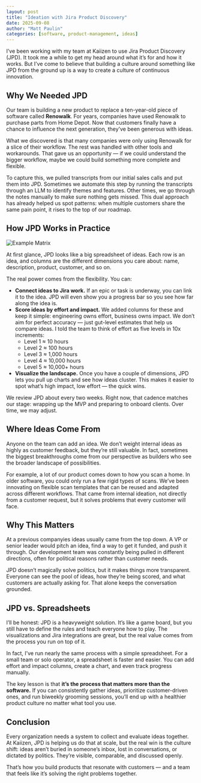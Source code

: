 ```yaml
---
layout: post
title: "Ideation with Jira Product Discovery"
date: 2025-09-08
author: "Matt Paulin"
categories: [software, product-management, ideas]
---
```



I’ve been working with my team at Kaiizen to use Jira Product Discovery (JPD). It took me a while to get my head around what it’s for and how it works. But I’ve come to believe that building a culture around something like JPD from the ground up is a way to create a culture of continuous innovation.

## Why We Needed JPD

Our team is building a new product to replace a ten-year-old piece of software called **Renowalk**. For years, companies have used Renowalk to purchase parts from Home Depot. Now that customers finally have a chance to influence the next generation, they’ve been generous with ideas.

What we discovered is that many companies were only using Renowalk for a slice of their workflow. The rest was handled with other tools and workarounds. That gave us an opportunity — if we could understand the bigger workflow, maybe we could build something more complete and flexible.

To capture this, we pulled transcripts from our initial sales calls and put them into JPD. Sometimes we automate this step by running the transcripts through an LLM to identify themes and features. Other times, we go through the notes manually to make sure nothing gets missed. This dual approach has already helped us spot patterns: when multiple customers share the same pain point, it rises to the top of our roadmap.

## How JPD Works in Practice

![Example Matrix](/assets/images/ideation/effort_impact_matrix_jpd.png)  

At first glance, JPD looks like a big spreadsheet of ideas. Each row is an idea, and columns are the different dimensions you care about: name, description, product, customer, and so on.

The real power comes from the flexibility. You can:

- **Connect ideas to Jira work.** If an epic or task is underway, you can link it to the idea. JPD will even show you a progress bar so you see how far along the idea is.
- **Score ideas by effort and impact.** We added columns for these and keep it simple: engineering owns effort, business owns impact. We don’t aim for perfect accuracy — just gut-level estimates that help us compare ideas. I told the team to think of effort as five levels in 10x increments:  
  - Level 1 ≈ 10 hours  
  - Level 2 ≈ 100 hours  
  - Level 3 ≈ 1,000 hours  
  - Level 4 ≈ 10,000 hours  
  - Level 5 ≈ 10,000+ hours  
- **Visualize the landscape.** Once you have a couple of dimensions, JPD lets you pull up charts and see how ideas cluster. This makes it easier to spot what’s high impact, low effort — the quick wins.

We review JPD about every two weeks. Right now, that cadence matches our stage: wrapping up the MVP and preparing to onboard clients. Over time, we may adjust.

## Where Ideas Come From

Anyone on the team can add an idea. We don’t weight internal ideas as highly as customer feedback, but they’re still valuable. In fact, sometimes the biggest breakthroughs come from our perspective as builders who see the broader landscape of possibilities.

For example, a lot of our product comes down to how you scan a home. In older software, you could only run a few rigid types of scans. We’ve been innovating on flexible scan templates that can be reused and adapted across different workflows. That came from internal ideation, not directly from a customer request, but it solves problems that every customer will face.

## Why This Matters

At a previous companyies ideas usually came from the top down. A VP or senior leader would pitch an idea, find a way to get it funded, and push it through. Our development team was constantly being pulled in different directions, often for political reasons rather than customer needs.

JPD doesn’t magically solve politics, but it makes things more transparent. Everyone can see the pool of ideas, how they’re being scored, and what customers are actually asking for. That alone keeps the conversation grounded.

## JPD vs. Spreadsheets

I’ll be honest: JPD is a heavyweight solution. It’s like a game board, but you still have to define the rules and teach everyone how to play. The visualizations and Jira integrations are great, but the real value comes from the process you run on top of it.

In fact, I’ve run nearly the same process with a simple spreadsheet. For a small team or solo operator, a spreadsheet is faster and easier. You can add effort and impact columns, create a chart, and even track progress manually.

The key lesson is that **it’s the process that matters more than the software.** If you can consistently gather ideas, prioritize customer-driven ones, and run biweekly grooming sessions, you’ll end up with a healthier product culture no matter what tool you use.

## Conclusion

Every organization needs a system to collect and evaluate ideas together. At Kaiizen, JPD is helping us do that at scale, but the real win is the culture shift: ideas aren’t buried in someone’s inbox, lost in conversations, or dictated by politics. They’re visible, comparable, and discussed openly.

That’s how you build products that resonate with customers — and a team that feels like it’s solving the right problems together.
